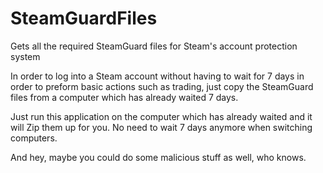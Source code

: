 # SteamGuardFiles
Gets all the required SteamGuard files for Steam's account protection system

In order to log into a Steam account without having to wait for 7 days in order to preform basic actions such as trading, 
just copy the SteamGuard files from a computer which has already waited 7 days.

Just run this application on the computer which has already waited and it will Zip them up for you.
No need to wait 7 days anymore when switching computers.

And hey, maybe you could do some malicious stuff as well, who knows.
